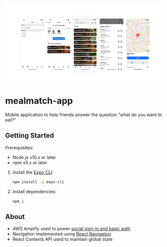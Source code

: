 [![MealMatch-app](./banner.png)](./banner.png)

# mealmatch-app

Mobile application to help friends answer the question "what do you want to eat?"

## Getting Started

Prerequisites:
- Node.js v10.x or later
- npm v5.x or later


1.  Install the [Expo CLI](https://github.com/garygcchiu/mealmatch-app.git): 

    ```bash
    npm install -g expo-cli
    ```

2. Install dependencies:

    ```bash
    npm i
    ```


## About

- AWS Amplify used to power [social sign-in and basic auth](https://docs.amplify.aws/lib/auth/getting-started/q/platform/js) 
- Navigation implemented using [React Navigation](https://reactnavigation.org/)
- React Contexts API used to maintain global state
